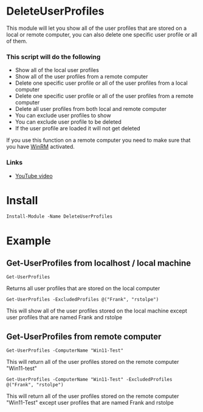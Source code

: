 # DeleteUserProfiles
This module will let you show all of the user profiles that are stored on a local or remote computer, you can also delete one specific user profile or all of them.   
### This script will do the following
- Show all of the local user profiles
- Show all of the user profiles from a remote computer
- Delete one specific user profile or all of the user profiles from a local computer
- Delete one specific user profile or all of the user profiles from a remote computer
- Delete all user profiles from both local and remote computer
- You can exclude user profiles to show
- You can exclude user profile to be deleted
- If the user profile are loaded it will not get deleted  
  
If you use this function on a remote computer you need to make sure that you have [WinRM](https://github.com/rstolpe/Guides/blob/main/Windows/WinRM_GPO.md) activated.

### Links
- [YouTube video](https://youtube.com/shorts/SPPSHiMjVmA?feature=share)

# Install
```
Install-Module -Name DeleteUserProfiles
```

# Example
## Get-UserProfiles from localhost / local machine
```
Get-UserProfiles
```
Returns all user profiles that are stored on the local computer

```
Get-UserProfiles -ExcludedProfiles @("Frank", "rstolpe")
```
This will show all of the user profiles stored on the local machine except user profiles that are named Frank and rstolpe

## Get-UserProfiles from remote computer
```
Get-UserProfiles -ComputerName "Win11-Test"
```
This will return all of the user profiles stored on the remote computer "Win11-test"

```
Get-UserProfiles -ComputerName "Win11-Test" -ExcludedProfiles @("Frank", "rstolpe")
```
This will return all of the user profiles stored on the remote computer "Win11-Test" except user profiles that are named Frank and rstolpe